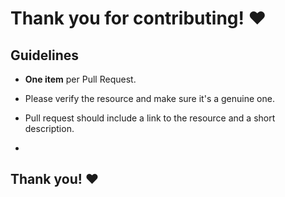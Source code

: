 # Thank you for contributing! ❤️

## Guidelines

- **One item** per Pull Request.

- Please verify the resource and make sure it's a genuine one.
- Pull request should include a link to the resource and a short description.
-

## Thank you! ❤️

